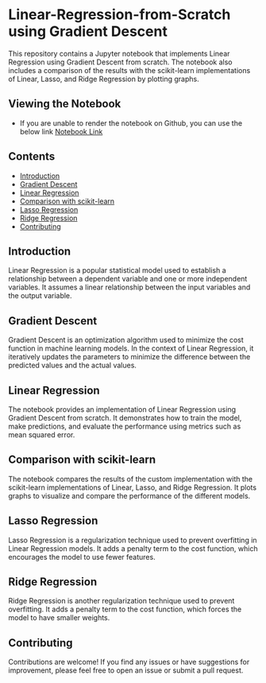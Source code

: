 # Linear-Regression-from-Scratch using Gradient Descent

This repository contains a Jupyter notebook that implements Linear Regression using Gradient Descent from scratch. The notebook also includes a comparison of the results with the scikit-learn implementations of Linear, Lasso, and Ridge Regression by plotting graphs.

## Viewing the Notebook
- If you are unable to render the notebook on Github, you can use the below link [Notebook Link](https://nbviewer.org/github/akash18tripathi/Linear-Regression-from-Scratch/blob/main/Linear%20Regression%20from%20scratch.ipynb)
## Contents

- [Introduction](#introduction)
- [Gradient Descent](#gradient-descent)
- [Linear Regression](#linear-regression)
- [Comparison with scikit-learn](#comparison-with-scikit-learn)
- [Lasso Regression](#lasso-regression)
- [Ridge Regression](#ridge-regression)
- [Contributing](#contributing)

## Introduction

Linear Regression is a popular statistical model used to establish a relationship between a dependent variable and one or more independent variables. It assumes a linear relationship between the input variables and the output variable.

## Gradient Descent

Gradient Descent is an optimization algorithm used to minimize the cost function in machine learning models. In the context of Linear Regression, it iteratively updates the parameters to minimize the difference between the predicted values and the actual values.

## Linear Regression

The notebook provides an implementation of Linear Regression using Gradient Descent from scratch. It demonstrates how to train the model, make predictions, and evaluate the performance using metrics such as mean squared error.

## Comparison with scikit-learn

The notebook compares the results of the custom implementation with the scikit-learn implementations of Linear, Lasso, and Ridge Regression. It plots graphs to visualize and compare the performance of the different models.

## Lasso Regression

Lasso Regression is a regularization technique used to prevent overfitting in Linear Regression models. It adds a penalty term to the cost function, which encourages the model to use fewer features.

## Ridge Regression

Ridge Regression is another regularization technique used to prevent overfitting. It adds a penalty term to the cost function, which forces the model to have smaller weights.

## Contributing

Contributions are welcome! If you find any issues or have suggestions for improvement, please feel free to open an issue or submit a pull request.


